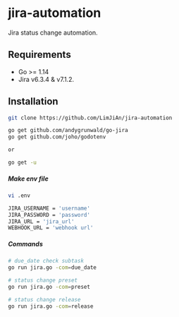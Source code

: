 # jira-automation

Jira status change automation.
## Requirements

* Go >= 1.14
* Jira v6.3.4 & v7.1.2.

## Installation


```bash
git clone https://github.com/LimJiAn/jira-automation

go get github.com/andygrunwald/go-jira
go get github.com/joho/godotenv

or

go get -u
```

##### Make env file

```bash
vi .env

JIRA_USERNAME = 'username'
JIRA_PASSWORD = 'password'
JIRA_URL = 'jira_url'
WEBHOOK_URL = 'webhook url'

```

##### Commands

```bash
# due_date check subtask
go run jira.go -com=due_date

# status change preset
go run jira.go -com=preset

# status change release
go run jira.go -com=release
```


